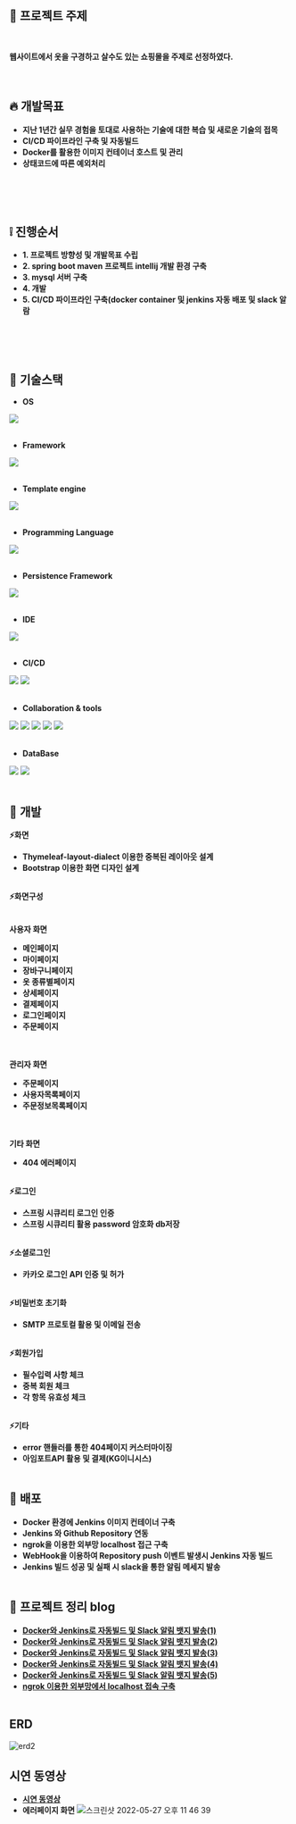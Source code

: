 
## :raising_hand: 프로젝트 주제
<br />

**웹사이트에서 옷을 구경하고 살수도 있는 쇼핑몰을 주제로 선정하였다.**  
<br />
<br />
## :fire: 개발목표

- **지난 1년간 실무 경험을 토대로 사용하는 기술에 대한 복습 및 새로운 기술의 접목**
- **CI/CD 파이프라인 구축 및 자동빌드**
- **Docker를 활용한 이미지 컨테이너 호스트 및 관리**
- **상태코드에 따른 예외처리**<br /><br /><br /><br /><br />

## :grey_exclamation:  진행순서
- **1. 프로젝트 방향성 및 개발목표 수립**
- **2. spring boot maven 프로젝트 intellij 개발 환경 구축**
- **3. mysql 서버 구축**
- **4. 개발**
- **5. CI/CD 파이프라인 구축(docker container 및 jenkins 자동 배포 및 slack 알람**<br /><br /><br /><br /><br />

## :hammer: 기술스택
- **OS**

<img src="https://img.shields.io/badge/mac OS-000000?style=for-the-badge&logo=mac&logoColor=white"><br /><br />
- **Framework**

<img src="https://img.shields.io/badge/SpringBoot-6DB33F?style=for-the-badge&logo=SpringBoot&logoColor=white"><br /><br />
- **Template engine**

<img src="https://img.shields.io/badge/Thymeleaf-005F0F?style=for-the-badge&logo=Thymeleaf&logoColor=white"> <br /><br />
- **Programming Language**

<img src="https://img.shields.io/badge/JAVA-007396?style=for-the-badge&logo=JAVA&logoColor=white"> <br /><br />
- **Persistence Framework**

<img src="https://img.shields.io/badge/Jpa-007396?style=for-the-badge&logo=Jpa&logoColor=white">    <br /><br />        
- **IDE**

<img src="https://img.shields.io/badge/intellj IDEA-000000?style=for-the-badge&logo=IntelliJ IDEA&logoColor=white"><br /><br />
- **CI/CD**
 
<img src="https://img.shields.io/badge/DOCKER-2496ED?style=for-the-badge&logo=Docker&logoColor=white"> <img src="https://img.shields.io/badge/jenkins-D24939?style=for-the-badge&logo=Jenkins&logoColor=white"><br /><br />
- **Collaboration & tools**

<img src="https://img.shields.io/badge/GIT-D24939?style=for-the-badge&logo=GIT&logoColor=white"> <img src="https://img.shields.io/badge/GITHUB-181717?style=for-the-badge&logo=GITHUB&logoColor=white"> <img src="https://img.shields.io/badge/SLACK-4A154B?style=for-the-badge&logo=SLACK&logoColor=white">
<img src="https://img.shields.io/badge/postman-FF6C37?style=for-the-badge&logo=postman&logoColor=white"> <img src="https://img.shields.io/badge/ngrok-1F1E37?style=for-the-badge&logo=ngrok&logoColor=white"> <br /><br />
- **DataBase**

<img src="https://img.shields.io/badge/mysql-4479A1?style=for-the-badge&logo=mysql&logoColor=white"> <img src="https://img.shields.io/badge/h2-1F1E37?style=for-the-badge&logo=h2&logoColor=white"><br /><br />
## :wrench: 개발

**:zap:화면**
- **Thymeleaf-layout-dialect 이용한 중복된 레이아웃 설계**
- **Bootstrap 이용한 화면 디자인 설계**<br /><br />

**:zap:화면구성**
<br /><br />
<br /> **사용자 화면**                                            
- **메인페이지**                                        
- **마이페이지**
- **장바구니페이지**
- **옷 종류별페이지**
- **상세페이지**
- **결제페이지**
- **로그인페이지**
- **주문페이지**<br /><br />

<br />**관리자 화면**
- **주문페이지**
- **사용자목록페이지**
- **주문정보목록페이지**<br /><br />

<br />**기타 화면**
- **404 에러페이지**<br /><br />



**:zap:로그인**
- **스프링 시큐리티 로그인 인증**
- **스프링 시큐리티 활용 password 암호화 db저장**<br /><br />

**:zap:소셜로그인**
- **카카오 로그인 API 인증 및 허가**<br /><br />

**:zap:비밀번호 초기화**
- **SMTP 프로토컬 활용 및 이메일 전송**<br /><br />

**:zap:회원가입**
- **필수입력 사항 체크**
- **중복 회원 체크**
- **각 항목 유효성 체크**<br /><br />

**:zap:기타**
- **error 핸들러를 통한 404페이지 커스터마이징**
- **아임포트API 활용 및 결제(KG이니시스)**<br /><br />

## :open_file_folder: 배포

- **Docker 환경에 Jenkins 이미지 컨테이너 구축**
- **Jenkins 와 Github Repository 연동**
- **ngrok을 이용한 외부망 localhost 접근 구축**
- **WebHook을 이용하여 Repository push 이벤트 발생시 Jenkins 자동 빌드**
- **Jenkins 빌드 성공 및 실패 시 slack을 통한 알림 메세지 발송**<br /><br />
 
 ## :egg: 프로젝트 정리 blog

- **[Docker와 Jenkins로 자동빌드 및 Slack 알림 뱃지 발송(1)](https://yjkim-dev.tistory.com/11)**
- **[Docker와 Jenkins로 자동빌드 및 Slack 알림 뱃지 발송(2)](https://yjkim-dev.tistory.com/12)**
- **[Docker와 Jenkins로 자동빌드 및 Slack 알림 뱃지 발송(3)](https://yjkim-dev.tistory.com/13)**
- **[Docker와 Jenkins로 자동빌드 및 Slack 알림 뱃지 발송(4)](https://yjkim-dev.tistory.com/14)**
- **[Docker와 Jenkins로 자동빌드 및 Slack 알림 뱃지 발송(5)](https://yjkim-dev.tistory.com/15)**
- **[ngrok 이용한 외부망에서 localhost 접속 구축](https://yjkim-dev.tistory.com/16)**<br /><br />


## ERD
![erd2](https://user-images.githubusercontent.com/73875312/170714352-932d627b-5771-4c43-ae19-c1fd0024c89a.png)


## 시연 동영상

- **[시연 동영상](https://yjkim-dev.tistory.com/17)**
- **에러페이지 화면**
![스크린샷 2022-05-27 오후 11 46 39](https://user-images.githubusercontent.com/73875312/170723091-d1048f77-c347-42f3-aad6-4c5c4436b849.png)







